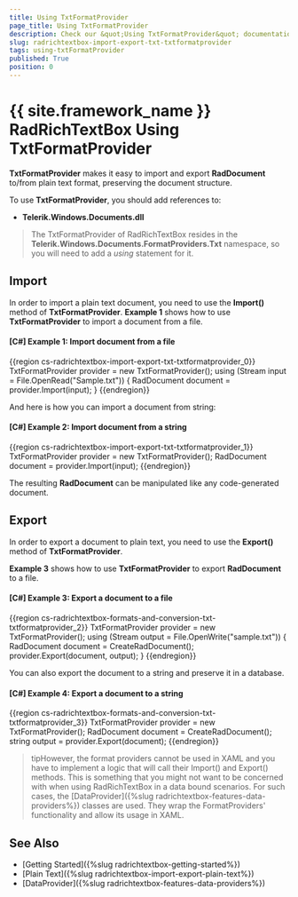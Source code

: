 ```yaml
---
title: Using TxtFormatProvider
page_title: Using TxtFormatProvider
description: Check our &quot;Using TxtFormatProvider&quot; documentation article for the RadRichTextBox {{ site.framework_name }} control.
slug: radrichtextbox-import-export-txt-txtformatprovider
tags: using-txtFormatProvider
published: True
position: 0
---
```


# {{ site.framework_name }} RadRichTextBox Using TxtFormatProvider

__TxtFormatProvider__ makes it easy to import and export __RadDocument__ to/from plain text format, preserving the document structure. 

To use __TxtFormatProvider__, you should add references to: 
	
* __Telerik.Windows.Documents.dll__
        
>The TxtFormatProvider of RadRichTextBox resides in the **Telerik.Windows.Documents.FormatProviders.Txt** namespace, so you will need to add a *using* statement for it.	
	
## Import

In order to import a plain text document, you need to use the __Import()__ method of __TxtFormatProvider__. __Example 1__ shows how to use __TxtFormatProvider__ to import a document from a file.

#### __[C#] Example 1: Import document from a file__

{{region cs-radrichtextbox-import-export-txt-txtformatprovider_0}}
    TxtFormatProvider provider = new TxtFormatProvider();
    using (Stream input = File.OpenRead("Sample.txt"))
    {
        RadDocument document = provider.Import(input);
    }
{{endregion}}

And here is how you can import a document from string:
        
#### __[C#] Example 2: Import document from a string__

{{region cs-radrichtextbox-import-export-txt-txtformatprovider_1}}
    TxtFormatProvider provider = new TxtFormatProvider();
    RadDocument document = provider.Import(input);
{{endregion}}

The resulting __RadDocument__ can be manipulated like any code-generated document.

## Export

In order to export a document to plain text, you need to use the __Export()__ method of __TxtFormatProvider__.
 
__Example 3__ shows how to use __TxtFormatProvider__ to export __RadDocument__ to a file.

#### __[C#] Example 3: Export a document to a file__

{{region cs-radrichtextbox-formats-and-conversion-txt-txtformatprovider_2}}
    TxtFormatProvider provider = new TxtFormatProvider();
    using (Stream output = File.OpenWrite("sample.txt"))
    {
        RadDocument document = CreateRadDocument();
        provider.Export(document, output);
    }
{{endregion}}

You can also export the document to a string and preserve it in a database.

#### __[C#] Example 4: Export a document to a string__

{{region cs-radrichtextbox-formats-and-conversion-txt-txtformatprovider_3}}
    TxtFormatProvider provider = new TxtFormatProvider();
    RadDocument document = CreateRadDocument();
    string output = provider.Export(document);
{{endregion}}

>tipHowever, the format providers cannot be used in XAML and you have to implement a logic that will call their Import() and Export() methods. This is something that you might not want to be concerned with when using RadRichTextBox in a data bound scenarios. For such cases, the [DataProvider]({%slug radrichtextbox-features-data-providers%}) classes are used. They wrap the FormatProviders' functionality and allow its usage in XAML.

## See Also

 * [Getting Started]({%slug radrichtextbox-getting-started%})
 * [Plain Text]({%slug radrichtextbox-import-export-plain-text%})
 * [DataProvider]({%slug radrichtextbox-features-data-providers%})
